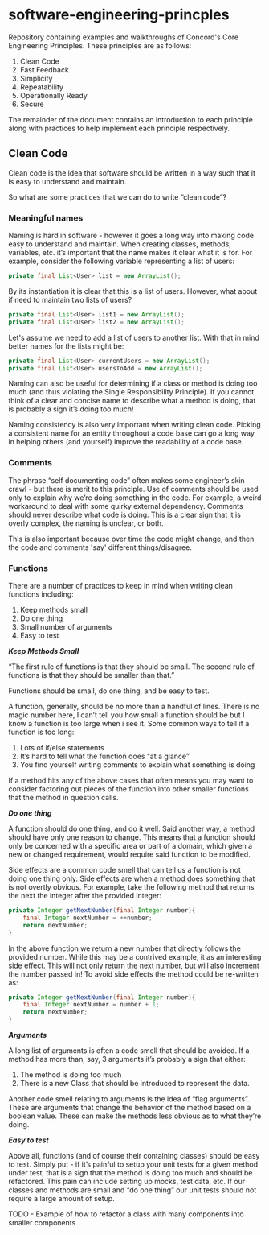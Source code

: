 # software-engineering-princples

Repository containing examples and walkthroughs of Concord's Core Engineering Principles. These principles are as follows:

1. Clean Code
2. Fast Feedback
3. Simplicity
4. Repeatability
5. Operationally Ready
6. Secure

The remainder of the document contains an introduction to each principle along with practices to help implement each principle respectively.

## Clean Code

Clean code is the idea that software should be written in a way such that it is easy to understand and maintain.

So what are some practices that we can do to write “clean code”?

### Meaningful names

Naming is hard in software - however it goes a long way into making code easy to understand and maintain.  When creating classes, methods, variables, etc. it’s important that the name makes it clear what it is for. For example, consider the following variable representing a list of users:

```java
private final List<User> list = new ArrayList();
```

By its instantiation it is clear that this is a list of users. However, what about if need to maintain two lists of users?

```java
private final List<User> list1 = new ArrayList();
private final List<User> list2 = new ArrayList();
```

Let's assume we need to add a list of users to another list.  With that in mind better names for the lists might be:

```java
private final List<User> currentUsers = new ArrayList();
private final List<User> usersToAdd = new ArrayList();
```

Naming can also be useful for determining if a class or method is doing too much (and thus violating the Single Responsibility Principle).  If you cannot think of a clear and concise name to describe what a method is doing, that is probably a sign it’s doing too much!

Naming consistency is also very important when writing clean code.  Picking a consistent name for an entity throughout a code base can go a long way in helping others (and yourself) improve the readability of a code base.

### Comments

The phrase “self documenting code” often makes some engineer’s skin crawl - but there is merit to this principle.  Use of comments should be used only to explain why we’re doing something in the code.  For example, a weird workaround to deal with some quirky external dependency.  Comments should never describe what code is doing.  This is a clear sign that it is overly complex, the naming is unclear, or both.

This is also important because over time the code might change, and then the code and comments 'say' different things/disagree.

### Functions

There are a number of practices to keep in mind when writing clean functions including:

1. Keep methods small
2. Do one thing
3. Small number of arguments
4. Easy to test

***Keep Methods Small***

“The first rule of functions is that they should be small. The second rule of functions is that they should be smaller than that.”

Functions should be small, do one thing, and be easy to test.

A function, generally, should be no more than a handful of lines.  There is no magic number here, I can’t tell you how small a function should be but I know a function is too large when i see it.  Some common ways to tell if a function is too long:

1. Lots of if/else statements
2. It’s hard to tell what the function does “at a glance”
3. You find yourself writing comments to explain what something is doing

If a method hits any of the above cases that often means you may want to consider factoring out pieces of the function into other smaller functions that the method in question calls.

***Do one thing***

A function should do one thing, and do it well.  Said another way, a method should have only one reason to change.  This means that a function should only be concerned with a specific area or part of a domain, which given a new or changed requirement, would require said function to be modified.  

Side effects are a common code smell that can tell us a function is not doing one thing only.  Side effects are when a method does something that is not overtly obvious.  For example, take the following method that returns the next the integer after the provided integer:

```java
private Integer getNextNumber(final Integer number){
    final Integer nextNumber = ++number;
    return nextNumber;
}
```

In the above function we return a new number that directly follows the provided number.  While this may be a contrived example, it as an interesting side effect.  This will not only return the next number, but will also increment the number passed in!  To avoid side effects the method could be re-written as:

```java
private Integer getNextNumber(final Integer number){
    final Integer nextNumber = number + 1;
    return nextNumber;
}
```

***Arguments***

A long list of arguments is often a code smell that should be avoided.  If a method has more than, say, 3 arguments it’s probably a sign that either:

1. The method is doing too much
2. There is a new Class that should be introduced to represent the data.

Another code smell relating to arguments is the idea of “flag arguments”.  These are arguments that change the behavior of the method based on a boolean value.  These can make the methods less obvious as to what they’re doing.  

***Easy to test***

Above all, functions (and of course their containing classes) should be easy to test.  Simply put - if it’s painful to setup your unit tests for a given method under test, that is a sign that the method is doing too much and should be refactored.  This pain can include setting up mocks, test data, etc.  If our classes and methods are small and “do one thing” our unit tests should not require a large amount of setup.

TODO - Example of how to refactor a class with many components into smaller components
